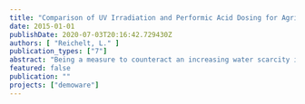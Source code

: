 ```yaml
---
title: "Comparison of UV Irradiation and Performic Acid Dosing for Agricultural Wastewater Reuse in Braunschweig"
date: 2015-01-01
publishDate: 2020-07-03T20:16:42.729430Z
authors: [ "Reichelt, L." ]
publication_types: ["7"]
abstract: "Being a measure to counteract an increasing water scarcity in multiple regions of the world, water reuse is the subject of numerous investigations. The pan-European project DEMOWARE aims at tackling barriers related to water reuse to support further applications. At the project site of Braunschweig in Germany wastewater is reused historically to irrigate agricultural fields. Against the background of an ongoing debate in Germany to establish a legal basis for water reuse, options for a disinfection of secondary treated wastewater were tested at the wastewater treatment plant Steinhof. This thesis investigates the disinfection performance of two pilot scale plants (performic acid (PFA) dosage and UV irradiation) against the background of the compliance with wastewater-related standards, especially DIN 19650 and a WHO guideline regarding wastewater reuse. In order to meet recommendations of the latter, a noro- and rotavirus removal of 1.5 log was recommended by (1) for the site of Braunschweig. E. coli, intestinal enterococci (IE) and Clostridium perfringens were analyzed regarding their abundance and log removal concerning physicochemical properties. Serving as indicator organisms, they were related to the log removal of noro- and rotavirus. Differing doses were tested. The impact of the contact time was investigated for PFA by the presence or absence of sodium thiosulfate (STS) in the sampling bottles whereat the presence of STS terminates the disinfection process. The application of STS in the PFA sampling bottles caused a performance difference of 1.32 log for E. coli, 0.78 log for IE and 0.28 log for C. perfringens. Hence, the PFA reaction was not completed at the effluent sampling spot of the reactor (stirrer tank) and the determined minimum contact time of 3.5 min is not sufficient for PFA to develop its complete disinfection performance. The disinfection reactor did not provide the minimum recommended RT (10 min). Possibly, short circuits and zones with limited substance exchange occur. For full scale implementations, the PFA contact basins need to be designed carefully. A flow channel as used at full scale reference applications is preferable here. The PFA plant showed break-ins of the disinfection performance (to values < 0.5 log) for definable and indefinable reasons. Hence, its disinfection performance is not constant. Further investigations are necessary. Of the 3 doses per method deployed, a UV dose of 44 Wh/m³ and a PFA dose of 2 ppm (= 10 min, without STS) is proper to achieve quality class 3 of the DIN 19650 which is required for the present conditions and applications in Braunschweig. The requirements for a noro- and rotavirus removal of 1.5 log units according to the WHO guideline can be satisfied by a dose of 2 ppm of PFA and 35 Wh/m³, respectively, using an evaluation based on the mean value of the disinfection performance (both PFA and UV). By the application of a threshold-based evaluation the requirements are not satisfied for UV irradiation. Regarding PFA dosing, a dose of 2 ppm is sufficient as long as a sufficient contact time (= 10 min) is provided. The order of sensitivity against the disinfection methods was found for both UV irradiation and PFA dosage the same: E. coli > E. cocci > C. perfringens. Clostridium being used as an indicator for endospore-formers showed a remarkably lower sensitivity against both methods. A doseperformance-linearity can be suggested for the present range of dosage for E. coli and IE. C. perfringens does not show a correlation between the PFA/UV dose and the disinfection performance."
featured: false
publication: ""
projects: ["demoware"]
---
```


